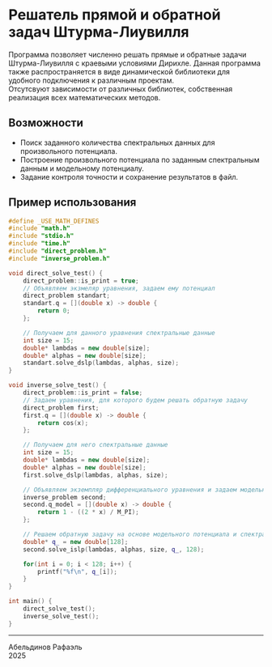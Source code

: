 # Решатель прямой и обратной задач Штурма-Лиувилля

Программа позволяет численно решать прямые и обратные задачи Штурма-Лиувилля с краевыми условиями Дирихле.
Данная программа также распространяется в виде динамической библиотеки для удобного подключения к различным проектам.  
Отсутсвуют зависимости от различных библиотек, собственная реализация всех математических методов.  

## Возможности
- Поиск заданного количества спектральных данных для произвольного потенциала.
- Построение произвольного потенциала по заданным спектральным данным и модельному потенциалу.
- Задание контроля точности и сохранение результатов в файл.


## Пример использования
```cpp
#define _USE_MATH_DEFINES
#include "math.h"
#include "stdio.h"
#include "time.h"
#include "direct_problem.h"
#include "inverse_problem.h"

void direct_solve_test() {
  	direct_problem::is_print = true;
  	// Объявляем экзмеляр уравнения, задаем ему потенциал
  	direct_problem standart;
	standart.q = [](double x) -> double {
		return 0; 
	};

	// Получаем для данного уравнения спектральные данные
	int size = 15;
	double* lambdas = new double[size];
	double* alphas = new double[size];
	standart.solve_dslp(lambdas, alphas, size);
}

void inverse_solve_test() {
  	direct_problem::is_print = false;
  	// Задаем уравнения, для которого будем решать обратную задачу
  	direct_problem first;
	first.q = [](double x) -> double {
		return cos(x); 
	};

  	// Получаем для него спектральные данные
	int size = 15;
	double* lambdas = new double[size];
	double* alphas = new double[size];
	first.solve_dslp(lambdas, alphas, size);

  	// Объявляем экземпляр дифференциального уравнения и задаем модельный потенциал
	inverse_problem second;
	second.q_model = [](double x) -> double {
		return 1 - ((2 * x) / M_PI);
	};

  	// Решаем обратную задачу на основе модельного потенциала и спектральных данных
	double* q_ = new double[128];
	second.solve_islp(lambdas, alphas, size, q_, 128);

	for(int i = 0; i < 128; i++) {
		printf("%f\n", q_[i]);
	}
}

int main() {
	direct_solve_test();
	inverse_solve_test();
}
```

---
Абельдинов Рафаэль  
2025
